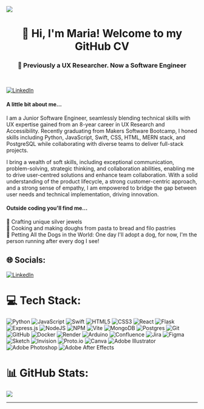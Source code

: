 [![](https://visitcount.itsvg.in/api?id=Maria-Basia&icon=0&color=10)](https://visitcount.itsvg.in)

<h1 align="center"> 💫 Hi, I'm Maria! Welcome to my GitHub CV </h1>

<h3 align="center"> 🦄 Previously a UX Researcher. Now a Software Engineer </h3> <br>


  [![LinkedIn](https://img.shields.io/badge/LinkedIn-%230077B5.svg?logo=linkedin&logoColor=white)](https://www.linkedin.com/in/maria-basia) 


#### A little bit about me...

I am a Junior Software Engineer, seamlessly blending technical skills with UX expertise gained from an 8-year career in UX Research and Accessibility. Recently graduating from Makers Software Bootcamp, I honed skills including Python, JavaScript, Swift, CSS, HTML, MERN stack, and PostgreSQL while collaborating with diverse teams to deliver full-stack projects.

I bring a wealth of soft skills, including exceptional communication, problem-solving, strategic thinking, and collaboration abilities, enabling me to drive user-centred solutions and enhance team collaboration. With a solid understanding of the product lifecycle, a strong customer-centric approach, and a strong sense of empathy, I am empowered to bridge the gap between user needs and technical implementation, driving innovation.

#### Outside coding you'll find me...

💍 Crafting unique silver jewels <br>
🍞 Cooking and making doughs from pasta to bread and filo pastries <br>
🐶 Petting All the Dogs in the World: One day I'll adopt a dog, for now, I'm the person running after every dog I see!


## 🌐 Socials:
[![LinkedIn](https://img.shields.io/badge/LinkedIn-%230077B5.svg?logo=linkedin&logoColor=white)](https://www.linkedin.com/in/maria-basia) 

# 💻 Tech Stack:
![Python](https://img.shields.io/badge/python-3670A0?style=flat&logo=python&logoColor=ffdd54) ![JavaScript](https://img.shields.io/badge/javascript-%23323330.svg?style=flat&logo=javascript&logoColor=%23F7DF1E) ![Swift](https://img.shields.io/badge/swift-F54A2A?style=flat&logo=swift&logoColor=white) ![HTML5](https://img.shields.io/badge/html5-%23E34F26.svg?style=flat&logo=html5&logoColor=white) ![CSS3](https://img.shields.io/badge/css3-%231572B6.svg?style=flat&logo=css3&logoColor=white) ![React](https://img.shields.io/badge/react-%2320232a.svg?style=flat&logo=react&logoColor=%2361DAFB) ![Flask](https://img.shields.io/badge/flask-%23000.svg?style=flat&logo=flask&logoColor=white) ![Express.js](https://img.shields.io/badge/express.js-%23404d59.svg?style=flat&logo=express&logoColor=%2361DAFB) ![NodeJS](https://img.shields.io/badge/node.js-6DA55F?style=flat&logo=node.js&logoColor=white) ![NPM](https://img.shields.io/badge/NPM-%23CB3837.svg?style=flat&logo=npm&logoColor=white) ![Vite](https://img.shields.io/badge/vite-%23646CFF.svg?style=flat&logo=vite&logoColor=white) ![MongoDB](https://img.shields.io/badge/MongoDB-%234ea94b.svg?style=flat&logo=mongodb&logoColor=white) ![Postgres](https://img.shields.io/badge/postgres-%23316192.svg?style=flat&logo=postgresql&logoColor=white) ![Git](https://img.shields.io/badge/git-%23F05033.svg?style=flat&logo=git&logoColor=white) ![GitHub](https://img.shields.io/badge/github-%23121011.svg?style=flat&logo=github&logoColor=white) ![Docker](https://img.shields.io/badge/docker-%230db7ed.svg?style=flat&logo=docker&logoColor=white) ![Render](https://img.shields.io/badge/Render-%46E3B7.svg?style=flat&logo=render&logoColor=white) ![Arduino](https://img.shields.io/badge/-Arduino-00979D?style=flat&logo=Arduino&logoColor=white)  ![Confluence](https://img.shields.io/badge/confluence-%23172BF4.svg?style=flat&logo=confluence&logoColor=white) ![Jira](https://img.shields.io/badge/jira-%230A0FFF.svg?style=flat&logo=jira&logoColor=white) ![Figma](https://img.shields.io/badge/figma-%23F24E1E.svg?style=flat&logo=figma&logoColor=white) ![Sketch](https://img.shields.io/badge/Sketch-FFB387?style=flat&logo=sketch&logoColor=black) ![Invision](https://img.shields.io/badge/invision-FF3366?style=flat&logo=invision&logoColor=white) ![Proto.io](https://img.shields.io/badge/Proto.io-161637?style=flat&logo=proto.io&logoColor=00e5ff) ![Canva](https://img.shields.io/badge/Canva-%2300C4CC.svg?style=flat&logo=Canva&logoColor=white) ![Adobe Illustrator](https://img.shields.io/badge/adobe%20illustrator-%23FF9A00.svg?style=flat&logo=adobe%20illustrator&logoColor=white) ![Adobe Photoshop](https://img.shields.io/badge/adobe%20photoshop-%2331A8FF.svg?style=flat&logo=adobe%20photoshop&logoColor=white)   ![Adobe After Effects](https://img.shields.io/badge/Adobe%20After%20Effects-9999FF.svg?style=flat&logo=Adobe%20After%20Effects&logoColor=white)  
# 📊 GitHub Stats:
![](https://github-readme-stats.vercel.app/api/top-langs/?username=Maria-Basia&theme=vue&hide_border=false&include_all_commits=true&count_private=false&layout=compact)

---


<!-- Proudly created with GPRM ( https://gprm.itsvg.in ) -->
